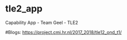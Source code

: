 # tle2_app
Capability App - Team Geel - TLE2

#Blogs:
https://project.cmi.hr.nl/2017_2018/tle12_ond_t1/
